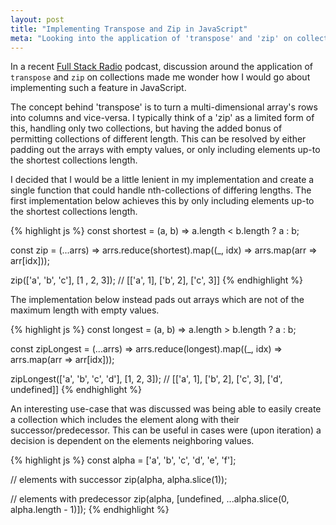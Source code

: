 ```yaml
---
layout: post
title: "Implementing Transpose and Zip in JavaScript"
meta: "Looking into the application of 'transpose' and 'zip' on collections in JavaScript"
---
```


In a recent [Full Stack Radio](http://www.fullstackradio.com/39) podcast, discussion around the application of `transpose` and `zip` on collections made me wonder how I would go about implementing such a feature in JavaScript.
<!--more-->
The concept behind 'transpose' is to turn a multi-dimensional array's rows into columns and vice-versa.
I typically think of a 'zip' as a limited form of this, handling only two collections, but having the added bonus of permitting collections of different length.
This can be resolved by either padding out the arrays with empty values, or only including elements up-to the shortest collections length.

I decided that I would be a little lenient in my implementation and create a single function that could handle nth-collections of differing lengths.
The first implementation below achieves this by only including elements up-to the shortest collections length.

{% highlight js %}
const shortest = (a, b) => a.length < b.length ? a : b;

const zip = (...arrs) =>
  arrs.reduce(shortest).map((_, idx) => arrs.map(arr => arr[idx]));

zip(['a', 'b', 'c'], [1 , 2, 3]);
// [['a', 1], ['b', 2], ['c', 3]]
{% endhighlight %}

The implementation below instead pads out arrays which are not of the maximum length with empty values.

{% highlight js %}
const longest = (a, b) => a.length > b.length ? a : b;

const zipLongest = (...arrs) =>
  arrs.reduce(longest).map((_, idx) => arrs.map(arr => arr[idx]));

zipLongest(['a', 'b', 'c', 'd'], [1, 2, 3]);
// [['a', 1], ['b', 2], ['c', 3], ['d', undefined]]
{% endhighlight %}

An interesting use-case that was discussed was being able to easily create a collection which includes the element along with their successor/predecessor.
This can be useful in cases were (upon iteration) a decision is dependent on the elements neighboring values.

{% highlight js %}
const alpha = ['a', 'b', 'c', 'd', 'e', 'f'];

// elements with successor
zip(alpha, alpha.slice(1));

// elements with predecessor
zip(alpha, [undefined, ...alpha.slice(0, alpha.length - 1)]);
{% endhighlight %}
